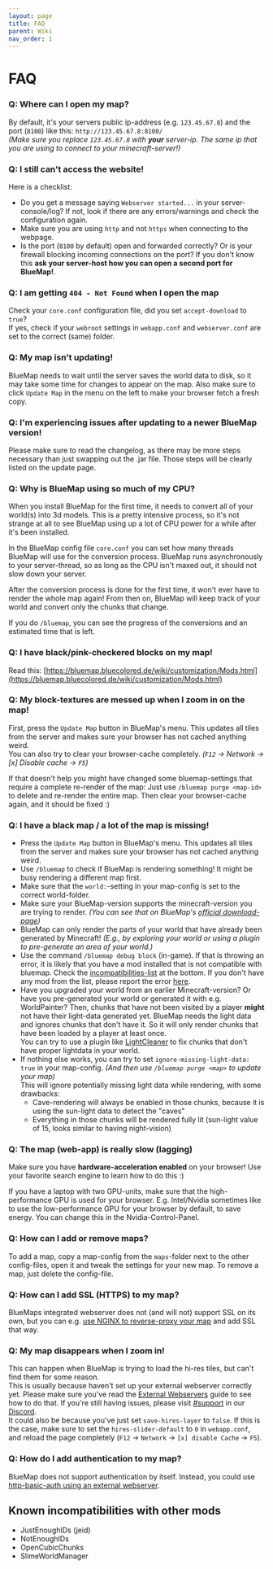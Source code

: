 ```yaml
---
layout: page
title: FAQ
parent: Wiki
nav_order: 1
---
```


# FAQ

### Q: Where can I open my map?
By default, it's your servers public ip-address (e.g. `123.45.67.8`) and the port (`8100`) like this: `http://123.45.67.8:8100/`<br>
*(Make sure you replace `123.45.67.8` with **your** server-ip. The same ip that you are using to connect to your minecraft-server!)*

### Q: I still can't access the website!
Here is a checklist:
- Do you get a message saying `Webserver started...` in your server-console/log? If not, look if there are any
  errors/warnings and check the configuration again.
- Make sure you are using `http` and not `https` when connecting to the webpage.
- Is the port (`8100` by default) open and forwarded correctly? Or is your firewall blocking incoming connections 
  on the port? If you don't know this **ask your server-host how you can open a second port for BlueMap!**.

### Q: I am getting `404 - Not Found` when I open the map
Check your `core.conf` configuration file, did you set `accept-download` to `true`?<br>
If yes, check if your `webroot` settings in `webapp.conf` and `webserver.conf` are set to the correct (same) folder.

### Q: My map isn't updating!
BlueMap needs to wait until the server saves the world data to disk, so it may take some time for changes to appear 
on the map. Also make sure to click `Update Map` in the menu on the left to make your browser fetch a fresh copy.

### Q: I'm experiencing issues after updating to a newer BlueMap version!
Please make sure to read the changelog, as there may be more steps necessary than just swapping out the .jar file. Those steps will be clearly listed on the update page.

### Q: Why is BlueMap using so much of my CPU?
When you install BlueMap for the first time, it needs to convert all of your world(s) into 3d models.
This is a pretty intensive process, so it's not strange at all to see BlueMap using up a lot of CPU power for a while after it's been installed.

In the BlueMap config file `core.conf` you can set how many threads BlueMap will use for the conversion process.
BlueMap runs asynchronously to your server-thread, so as long as the CPU isn't maxed out, it should not slow down your server.

After the conversion process is done for the first time, it won't ever have to render the whole map again!
From then on, BlueMap will keep track of your world and convert only the chunks that change.

If you do `/bluemap`, you can see the progress of the conversions and an estimated time that is left.

### Q: I have black/pink-checkered blocks on my map!
Read this: [https://bluemap.bluecolored.de/wiki/customization/Mods.html](https://bluemap.bluecolored.de/wiki/customization/Mods.html)

### Q: My block-textures are messed up when I zoom in on the map!
First, press the `Update Map` button in BlueMap's menu. This updates all tiles from the server and makes sure 
your browser has not cached anything weird.<br>
You can also try to clear your browser-cache completely. *(`F12` -> Network -> [x] Disable cache -> `F5`)*

If that doesn't help you might have changed some bluemap-settings that require a complete re-render of the map:
Just use `/bluemap purge <map-id>` to delete and re-render the entire map. Then clear your browser-cache again,
and it should be fixed :)

### Q: I have a black map / a lot of the map is missing!
- Press the `Update Map` button in BlueMap's menu. This updates all tiles from the server and makes sure your 
  browser has not cached anything weird.
- Use `/bluemap` to check if BlueMap is rendering something! It might be busy rendering a different map first.
- Make sure that the `world:`-setting in your map-config is set to the correct world-folder.
- Make sure your BlueMap-version supports the minecraft-version you are trying to render. *(You can see that on 
  BlueMap's [official download-page](https://github.com/BlueMap-Minecraft/BlueMap/releases/latest))*
- BlueMap can only render the parts of your world that have already been generated by Minecraft! *(E.g., by exploring
  your world or using a plugin to pre-generate an area of your world.)*
- Use the command `/bluemap debug block` (in-game). If that is throwing an error, it is likely that you have a mod 
  installed that is not compatible with bluemap.
  Check the [incompatibilities-list](#known-incompatibilities-with-other-mods) at the bottom.
  If you don't have any mod from the list, please report the error
  [here](https://github.com/BlueMap-Minecraft/BlueMap/issues).
- Have you upgraded your world from an earlier Minecraft-version? Or have you pre-generated your world or generated it with e.g. WorldPainter? 
  Then, chunks that have not been visited by a player **might** not have their light-data generated yet. 
  BlueMap needs the light data and ignores chunks that don't have it.
  So it will only render chunks that have been loaded by a player at least once.  
  You can try to use a plugin like [LightCleaner](https://www.spigotmc.org/resources/light-cleaner.42469/) to fix chunks 
  that don't have proper lightdata in your world.
- If nothing else works, you can try to set `ignore-missing-light-data: true` in your 
  map-config. *(And then use `/bluemap purge <map>` to update your map)*<br>
  This will ignore potentially missing light data while rendering, with some drawbacks:
    - Cave-rendering will always be enabled in those chunks, because it is using the sun-light data to detect the "caves"
    - Everything in those chunks will be rendered fully lit (sun-light value of 15, looks similar to having night-vision)

### Q: The map (web-app) is really slow (lagging)
Make sure you have **hardware-acceleration enabled** on your browser! 
Use your favorite search engine to learn how to do this :)

If you have a laptop with two GPU-units, make sure that the high-performance GPU is used for your browser. 
E.g. Intel/Nvidia sometimes like to use the low-performance GPU for your browser by default, to save energy.
You can change this in the Nvidia-Control-Panel.

### Q: How can I add or remove maps?
To add a map, copy a map-config from the `maps`-folder next to the other config-files, open it and tweak the settings 
for your new map. To remove a map, just delete the config-file.

### Q: How can I add SSL (HTTPS) to my map?
BlueMaps integrated webserver does not (and will not) support SSL on its own, 
but you can e.g. [use NGINX to reverse-proxy your map]({{site.baseurl}}/wiki/webserver/NginxProxy.html) 
and add SSL that way.

### Q: My map disappears when I zoom in!
This can happen when BlueMap is trying to load the hi-res tiles, but can't find them for some reason.\
This is usually because haven't set up your external webserver correctly yet.
Please make sure you've read the [External Webservers]({{site.baseurl}}/wiki/webserver/) guide to see how to do that.
If you're still having issues, please visit [#support](https://discord.com/channels/665868367416131594/751804128749027421) in our [Discord](https://bluecolo.red/map-discord).\
It could also be because you've just set `save-hires-layer` to `false`. If this is the case, make sure to set the `hires-slider-default` to `0` in `webapp.conf`, and reload the page completely (`F12` -> `Network` -> `[x] disable Cache` -> `F5`).

### Q: How do I add authentication to my map?
BlueMap does not support authentication by itself. Instead, you could use [http-basic-auth using an external webserver](https://docs.nginx.com/nginx/admin-guide/security-controls/configuring-http-basic-authentication/).

## Known incompatibilities with other mods
- JustEnoughIDs (jeid)
- NotEnoughIDs
- OpenCubicChunks
- SlimeWorldManager
